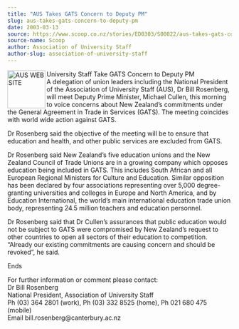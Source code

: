 ```yaml
---
title: "AUS Takes GATS Concern to Deputy PM"
slug: aus-takes-gats-concern-to-deputy-pm
date: 2003-03-13
source: https://www.scoop.co.nz/stories/ED0303/S00022/aus-takes-gats-concern-to-deputy-pm.htm
source-name: Scoop
author: Association of University Staff
author-slug: association-of-university-staff
---
```


<p><img align="left" width="85" height="85" src="http://www.aus.ac.nz/pictures/logo.gif" alt="AUS WEB SITE" border="0">University Staff Take GATS
Concern to Deputy PM<br>A delegation of union leaders
including the National President of the Association of
University Staff (AUS), Dr Bill Rosenberg, will meet Deputy
Prime Minister, Michael Cullen, this morning to voice
concerns about New Zealand’s commitments under the General
Agreement in Trade in Services (GATS). The meeting coincides
with world wide action against GATS.<p>

<p>Dr Rosenberg said
the objective of the meeting will be to ensure that
education and health, and other public services are excluded
from GATS.</p>

<p>Dr Rosenberg said New Zealand’s five education
unions and the New Zealand Council of Trade Unions are in a
growing company which opposes education being included in
GATS. This includes South African and all European Regional
Ministers for Culture and Education. Similar opposition has
been declared by four associations representing over 5,000
degree-granting universities and colleges in Europe and
North America, and by Education International, the world’s
main international education trade union body, representing
24.5 million teachers and education personnel.</p>

<p>Dr
Rosenberg said that Dr Cullen’s assurances that public
education would not be subject to GATS were compromised by
New Zealand’s request to other countries to open all sectors
of their education to competition. “Already our existing
commitments are causing concern and should be revoked”, he
said.</p>

<p>Ends</p>

<p>For further information or comment please
contact:<br>Dr Bill Rosenberg						<br>National President,
Association of University Staff					<br>Ph (03) 364 2801
(work), Ph (03) 332 8525 (home), Ph 021 680 475 (mobile)
	<br>Email
bill.rosenberg@canterbury.ac.nz	<br><p>